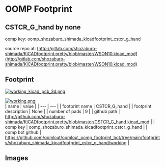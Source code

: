 # OOMP Footprint  
## CSTCR_G_hand  by none  
  
oomp key: oomp_shozaburo_shimada_kicadfootprint_cstcr_g_hand  
  
source repo at: [http://gitlab.com/shozaburo-shimada/KiCADfootprint.pretty/blob/master/WSON10.kicad_mod](http://gitlab.com/shozaburo-shimada/KiCADfootprint.pretty/blob/master/WSON10.kicad_mod)  
## Footprint  
  
[![working_kicad_pcb_3d.png](working_kicad_pcb_3d_600.png)](working_kicad_pcb_3d.png)  
  
[![working.png](working_600.png)](working.png)  
| name | value | 
| --- | --- | 
| footprint name | CSTCR_G_hand | 
| footprint description | None | 
| number of pads | 9 | 
| github path | http://github.com/shozaburo-shimada/KiCADfootprint.pretty/blob/master/CSTCR_G_hand.kicad_mod | 
| oomp key | oomp_shozaburo_shimada_kicadfootprint_cstcr_g_hand | 
| oomp bot github | https://github.com/oomlout/oomlout_oomp_footprint_bot/tree/main/footprints/shozaburo_shimada_kicadfootprint_cstcr_g_hand/working | 
## Images  
